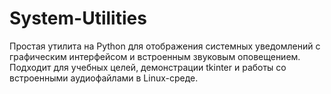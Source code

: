 # System-Utilities
Простая утилита на Python для отображения системных уведомлений с графическим интерфейсом и встроенным звуковым оповещением. Подходит для учебных целей, демонстрации tkinter и работы со встроенными аудиофайлами в Linux-среде.
